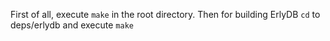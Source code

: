 First of all, execute `make` in the root directory.
Then for building ErlyDB `cd` to deps/erlydb and execute `make`
